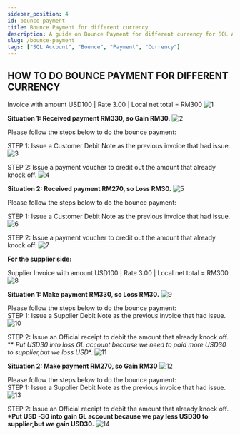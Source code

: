 ```yaml
---
sidebar_position: 4
id: bounce-payment
title: Bounce Payment for different currency
description: A guide on Bounce Payment for different currency for SQL Account
slug: /bounce-payment
tags: ["SQL Account", "Bounce", "Payment", "Currency"]
---
```


## HOW TO DO BOUNCE PAYMENT FOR DIFFERENT CURRENCY

Invoice with amount USD100 | Rate 3.00 | Local net total = RM300
![1](/img/customer/bounce-payment/1.png)

**Situation 1: Received payment RM330, so Gain RM30.**
![2](/img/customer/bounce-payment/2.png)

Please follow the steps below to do the bounce payment:

STEP 1: Issue a Customer Debit Note as the previous invoice that had issue.
![3](/img/customer/bounce-payment/3.png)

STEP 2: Issue a payment voucher to credit out the amount that already knock off.
![4](/img/customer/bounce-payment/4.png)

**Situation 2: Received payment RM270, so Loss RM30.**
![5](/img/customer/bounce-payment/5.png)

Please follow the steps below to do the bounce payment:

STEP 1: Issue a Customer Debit Note as the previous invoice that had issue.
![6](/img/customer/bounce-payment/6.png)

STEP 2: Issue a payment voucher to credit out the amount that already knock off.
![7](/img/customer/bounce-payment/7.png)

**For the supplier side:**

Supplier Invoice with amount USD100 | Rate 3.00 | Local net total = RM300
![8](/img/customer/bounce-payment/8.png)

**Situation 1: Make payment RM330, so Loss RM30.**
![9](/img/customer/bounce-payment/9.png)

Please follow the steps below to do the bounce payment:  
STEP 1: Issue a Supplier Debit Note as the previous invoice that had issue.
![10](/img/customer/bounce-payment/10.png)

STEP 2: Issue an Official receipt to debit the amount that already knock off.  
**  *Put USD30 into loss GL account because we need to paid more USD30 to supplier,but we loss USD**.
![11](/img/customer/bounce-payment/11.png)

**Situation 2: Make payment RM270, so Gain RM30**
![12](/img/customer/bounce-payment/12.png)

Please follow the steps below to do the bounce payment:  
STEP 1: Issue a Supplier Debit Note as the previous invoice that had issue.
![13](/img/customer/bounce-payment/13.png)

STEP 2: Issue an Official receipt to debit the amount that already knock off.  
**\*Put USD -30 into gain GL account because we pay less USD30 to supplier,but we gain USD30.**
![14](/img/customer/bounce-payment/14.png)
